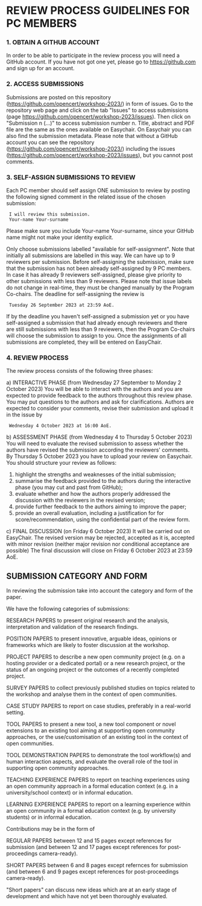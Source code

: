 
# REVIEW PROCESS GUIDELINES FOR PC MEMBERS

### 1. OBTAIN A GITHUB ACCOUNT
In order to be able to participate in the review process you will need a GitHub account.
If you have not got one yet, please go to https://github.com and sign up for an account.


### 2. ACCESS SUBMISSIONS
Submissions are posted on this repository (https://github.com/opencert/workshop-2023/) in form of issues.
Go to the repository web page and click on the tab "Issues" to access submissions
(page https://github.com/opencert/workshop-2023/issues).
Then click on "Submission n (...)" to access submission number n. Title, abstract and PDF file are the same
as the ones available on Easychair. On Easychair you can also find the submission metadata.
Please note that without a GitHub account you can see the repository (https://github.com/opencert/workshop-2023/)
including the issues (https://github.com/opencert/workshop-2023/issues), but you cannot post comments.


### 3. SELF-ASSIGN SUBMISSIONS TO REVIEW
Each PC member should self assign ONE submission to review by posting the following signed comment in the related issue
of the chosen submission:

     I will review this submission.
     Your-name Your-surname

Please make sure you include Your-name Your-surname, since your GitHub name might not make your identity explicit.

Only choose submissions labelled "available for self-assignment". Note that initially all submissions are labelled in this way.
We can have up to 9 reviewers per submission. Before self-assigning the submission, make sure that the submission has
not been already self-assigned by 9 PC members. In case it has already 9 reviewers self-assigned, please give priority
to other submissions with less than 9 reviewers.
Please note that issue labels do not change in real-time, they must be changed manually by the Program Co-chairs.
The deadline for self-assigning the review is

     Tuesday 26 September 2023 at 23:59 AoE.

If by the deadline you haven't self-assigned a submission yet or you have self-assigned a submission that had already
enough reviewers and there are still submissions with less than 9 reviewers, then the Program Co-chairs will choose the
submission to assign to you.
Once the assignments of all submissions are completed, they will be entered on EasyChair.


### 4. REVIEW PROCESS
The review process consists of the following three phases:

a) INTERACTIVE PHASE (from Wednesday 27 September to Monday 2 October 2023)
   You will be able to interact with the authors and you are expected to provide feedback to the authors throughout
   this review phase. You may put questions to the authors and ask for clarifications.
   Authors are expected to consider your comments, revise their submission and upload it in the issue by

     Wednesday 4 October 2023 at 16:00 AoE.

b) ASSESSMENT PHASE (from Wednesday 4 to Thursday 5 October 2023)
   You will need to evaluate the revised submission to assess whether the authors have revised the submission according
   the reviewers' comments. By Thursday 5 October 2023 you have to upload your review on Easychair.
   You should structure your review as follows:
   1. highlight the strengths and weaknesses of the initial submission;
   1. summarise the feedback provided to the authors during the interactive phase (you may cut and past from GitHub);
   1. evaluate whether and how the authors properly addressed the discussion with the reviewers in the revised version;
   1. provide further feedback to the authors aiming to improve the paper;
   1. provide an overall evaluation, including a justification for for score/recommendation, using the confidential part of the review form.

c) FINAL DISCUSSION (on Friday 6 October 2023)
   It will be carried out on EasyChair. The revised version may be rejected, accepted as it is, accepted with minor
   revision (neither major revision nor conditional acceptance are possible)
   The final discussion will close on Friday 6 October 2023 at 23:59 AoE.
   

## SUBMISSION CATEGORY AND FORM

In reviewing the submission take into account the category and form of the paper.

We have the following categories of submissions:

RESEARCH PAPERS to present original research and the analysis, interpretation and validation of the
research findings.

POSITION PAPERS to present innovative, arguable ideas, opinions or frameworks which are likely
to foster discussion at the workshop.

PROJECT PAPERS to describe a new open community project (e.g. on a hosting provider or a dedicated portal)
or a new research project, or the status of an ongoing project or the outcomes of a recently completed project.

SURVEY PAPERS to collect previously published studies on topics related to the workshop and analyse them
in the context of open communities.

CASE STUDY PAPERS to report on case studies, preferably in a real-world setting.

TOOL PAPERS to present a new tool, a new tool component or novel extensions to an existing tool aiming at supporting open community approaches, or the use/customisation of an existing tool in the context of open communities.

TOOL DEMONSTRATION PAPERS to demonstrate the tool workflow(s) and human interaction aspects, and evaluate the overall role of the tool in supporting open community approaches.

TEACHING EXPERIENCE PAPERS to report on teaching experiences using an open community approach in a formal education context (e.g. in a university/school context) or in informal education.

LEARNING EXPERIENCE PAPERS to report on a learning experience within an open community
in a formal education context (e.g. by university students) or in informal education.

Contributions may be in the form of

REGULAR PAPERS between 12 and 15 pages except references for submission (and between 12 and 17 pages except references for post-proceedings camera-ready).

SHORT PAPERS between 6 and 8 pages except refernces for submission (and between 6 and 9 pages except references for post-proceedings camera-ready).

"Short papers" can discuss new ideas which are at an early stage of development and which have not yet been
thoroughly evaluated.



